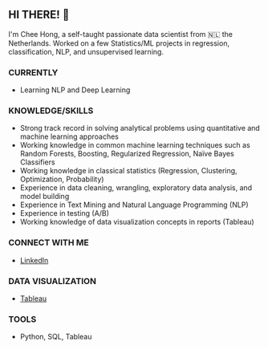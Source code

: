 ## HI THERE! 👋

I'm Chee Hong, a self-taught passionate data scientist from 🇳🇱 the Netherlands. Worked on a few Statistics/ML projects in regression, classification, NLP, and unsupervised learning.

### CURRENTLY

* Learning NLP and Deep Learning

### KNOWLEDGE/SKILLS

* Strong track record in solving analytical problems using quantitative and machine learning approaches
* Working knowledge in common machine learning techniques such as Random Forests, Boosting, Regularized Regression, Naïve Bayes Classifiers
* Working knowledge in classical statistics (Regression, Clustering, Optimization, Probability)
* Experience in data cleaning, wrangling, exploratory data analysis, and model building
* Experience in Text Mining and Natural Language Programming (NLP)
* Experience in testing (A/B)
* Working knowledge of data visualization concepts in reports (Tableau) 

### CONNECT WITH ME

* [LinkedIn](https://www.linkedin.com/in/chee-hong-lam-9a80171b6/)

### DATA VISUALIZATION

* [Tableau](https://public.tableau.com/app/profile/kelvin.lam6956)

### TOOLS

* Python, SQL, Tableau
